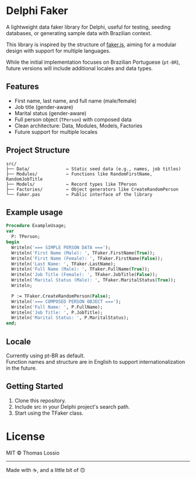 # Delphi Faker

A lightweight data faker library for Delphi, useful for testing, seeding databases, or generating sample data with Brazilian context.

This library is inspired by the structure of [faker.js](https://github.com/faker-js/faker), aiming for a modular design with support for multiple languages.

While the initial implementation focuses on Brazilian Portuguese (`pt-BR`), future versions will include additional locales and data types.

## Features

- First name, last name, and full name (male/female)
- Job title (gender-aware)
- Marital status (gender-aware)
- Full person object (`TPerson`) with composed data
- Clean architecture: Data, Modules, Models, Factories
- Future support for multiple locales

## Project Structure

```plaintext
src/
├── Data/              ← Static seed data (e.g., names, job titles)
├── Modules/           ← Functions like RandomFirstName, RandomJobTitle
├── Models/            ← Record types like TPerson
├── Factories/         ← Object generators like CreateRandomPerson
└── Faker.pas          ← Public interface of the library
```

## Example usage

```pascal
Procedure ExampleUsage;
var
  P: TPerson;
begin
  Writeln('=== SIMPLE PERSON DATA ===');
  Writeln('First Name (Male): ', TFaker.FirstName(True));
  Writeln('First Name (Female): ', TFaker.FirstName(False));
  Writeln('Last Name: ', TFaker.LastName);
  Writeln('Full Name (Male): ', TFaker.FullName(True));
  Writeln('Job Title (Female): ', TFaker.JobTitle(False));
  Writeln('Marital Status (Male): ', TFaker.MaritalStatus(True));
  Writeln;

  P := TFaker.CreateRandomPerson(False);
  Writeln('=== COMPOSED PERSON OBJECT ===');
  Writeln('Full Name: ', P.FullName);
  Writeln('Job Title: ', P.JobTitle);
  Writeln('Marital Status: ', P.MaritalStatus);
end;
```

## Locale

Currently using pt-BR as default.  
Function names and structure are in English to support internationalization in the future.

## Getting Started

1. Clone this repository.
2. Include src in your Delphi project's search path.
3. Start using the TFaker class.

# License

MIT © Thomas Lossio

---

Made with ☕, and a little bit of 🙃